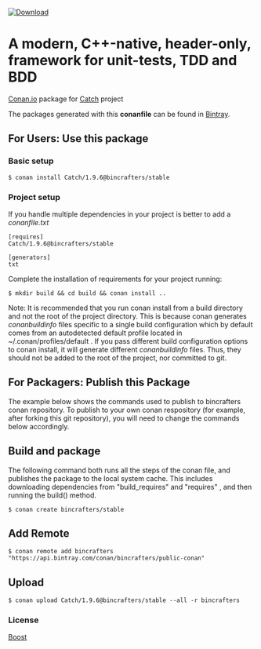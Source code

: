 [![Download](https://api.bintray.com/packages/bincrafters/conan/Catch%3Abincrafters/images/download.svg?version=1.9.6%3Astable)](https://bintray.com/bincrafters/conan/Catch%3Abincrafters/1.9.6%3Astable/link)

# A modern, C++-native, header-only, framework for unit-tests, TDD and BDD

[Conan.io](https://conan.io) package for [Catch](https://github.com/philsquared/Catch) project

The packages generated with this **conanfile** can be found in [Bintray](https://bintray.com/bincrafters/public-conan/Catch%3Abincrafters).

## For Users: Use this package

### Basic setup

    $ conan install Catch/1.9.6@bincrafters/stable

### Project setup

If you handle multiple dependencies in your project is better to add a *conanfile.txt*

    [requires]
    Catch/1.9.6@bincrafters/stable

    [generators]
    txt

Complete the installation of requirements for your project running:

    $ mkdir build && cd build && conan install ..

Note: It is recommended that you run conan install from a build directory and not the root of the project directory.  This is because conan generates *conanbuildinfo* files specific to a single build configuration which by default comes from an autodetected default profile located in ~/.conan/profiles/default .  If you pass different build configuration options to conan install, it will generate different *conanbuildinfo* files.  Thus, they should not be added to the root of the project, nor committed to git.

## For Packagers: Publish this Package

The example below shows the commands used to publish to bincrafters conan repository. To publish to your own conan respository (for example, after forking this git repository), you will need to change the commands below accordingly.

## Build and package

The following command both runs all the steps of the conan file, and publishes the package to the local system cache.  This includes downloading dependencies from "build_requires" and "requires" , and then running the build() method.

    $ conan create bincrafters/stable

## Add Remote

    $ conan remote add bincrafters "https://api.bintray.com/conan/bincrafters/public-conan"

## Upload

    $ conan upload Catch/1.9.6@bincrafters/stable --all -r bincrafters

### License
[Boost](LICENSE)